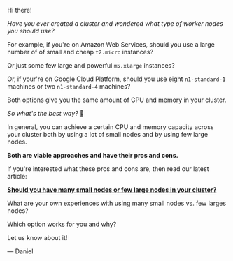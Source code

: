 Hi there!

_Have you ever created a cluster and wondered what type of worker nodes you should use?_

For example, if you're on Amazon Web Services, should you use a large number of of small and cheap `t2.micro` instances?

Or just some few large and powerful `m5.xlarge` instances?

Or, if your're on Google Cloud Platform, should you use eight `n1-standard-1` machines or two `n1-standard-4` machines?

Both options give you the same amount of CPU and memory in your cluster.

_So what's the best way?_ 🤔

In general, you can achieve a certain CPU and memory capacity across your cluster both by using a lot of small nodes and by using few large nodes.

**Both are viable approaches and have their pros and cons.**

If you're interested what these pros and cons are, then read our latest article:

[**Should you have many small nodes or few large nodes in your cluster?**](TODO)

What are your own experiences with using many small nodes vs. few larges nodes?

Which option works for you and why?

Let us know about it!

— Daniel
